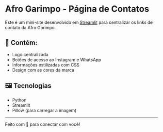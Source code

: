 # Afro Garimpo - Página de Contatos

Este é um mini-site desenvolvido em [Streamlit](https://streamlit.io) para centralizar os links de contato da Afro Garimpo.

## 🔗 Contém:
- Logo centralizada
- Botões de acesso ao Instagram e WhatsApp
- Informações estilizadas com CSS
- Design com as cores da marca

## 🖼️ Tecnologias
- Python
- Streamlit
- Pillow (para carregar a imagem)

---

Feito com 💚 para conectar com você!
